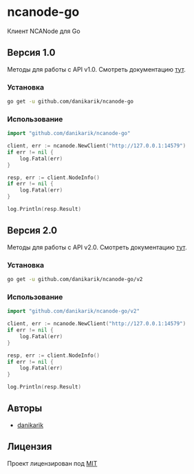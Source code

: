 # ncanode-go

Клиент NCANode для Go

## Версия 1.0

Методы для работы с API v1.0. Смотреть документацию [тут](https://ncanode.kz/docs.php?go=b1b9b63034d9d4079aa08a214b4849255d28e6ab).

### Установка

```sh
go get -u github.com/danikarik/ncanode-go
```

### Использование

```go
import "github.com/danikarik/ncanode-go"

client, err := ncanode.NewClient("http://127.0.0.1:14579")
if err != nil {
    log.Fatal(err)
}

resp, err := client.NodeInfo()
if err != nil {
    log.Fatal(err)
}

log.Println(resp.Result)
```

## Версия 2.0

Методы для работы с API v2.0. Смотреть документацию [тут](https://ncanode.kz/docs.php?go=3aed0a9b1d7f30ca5566f457fa0b2936f417fbd9).

### Установка

```sh
go get -u github.com/danikarik/ncanode-go/v2
```

### Использование

```go
import "github.com/danikarik/ncanode-go/v2"

client, err := ncanode.NewClient("http://127.0.0.1:14579")
if err != nil {
    log.Fatal(err)
}

resp, err := client.NodeInfo()
if err != nil {
    log.Fatal(err)
}

log.Println(resp.Result)
```

## Авторы

- [danikarik](https://github.com/danikarik)

## Лицензия

Проект лицензирован под [MIT](LICENSE)
